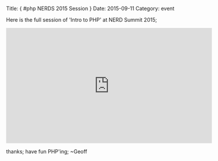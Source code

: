 Title: { #php NERDS 2015 Session }
Date: 2015-09-11
Category: event


Here is the full session of 'Intro to PHP' at NERD Summit 2015;
<iframe width="560" height="315" src="https://www.youtube.com/embed/PSmZneYtqok" frameborder="0" allowfullscreen></iframe>

thanks; have fun PHP'ing;
~Geoff
